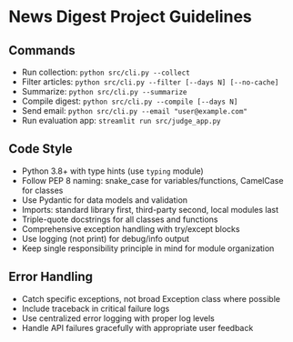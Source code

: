 # News Digest Project Guidelines

## Commands
- Run collection: `python src/cli.py --collect`
- Filter articles: `python src/cli.py --filter [--days N] [--no-cache]`
- Summarize: `python src/cli.py --summarize`
- Compile digest: `python src/cli.py --compile [--days N]`
- Send email: `python src/cli.py --email "user@example.com"`
- Run evaluation app: `streamlit run src/judge_app.py`

## Code Style
- Python 3.8+ with type hints (use `typing` module)
- Follow PEP 8 naming: snake_case for variables/functions, CamelCase for classes
- Use Pydantic for data models and validation
- Imports: standard library first, third-party second, local modules last
- Triple-quote docstrings for all classes and functions
- Comprehensive exception handling with try/except blocks
- Use logging (not print) for debug/info output
- Keep single responsibility principle in mind for module organization

## Error Handling
- Catch specific exceptions, not broad Exception class where possible
- Include traceback in critical failure logs
- Use centralized error logging with proper log levels
- Handle API failures gracefully with appropriate user feedback
